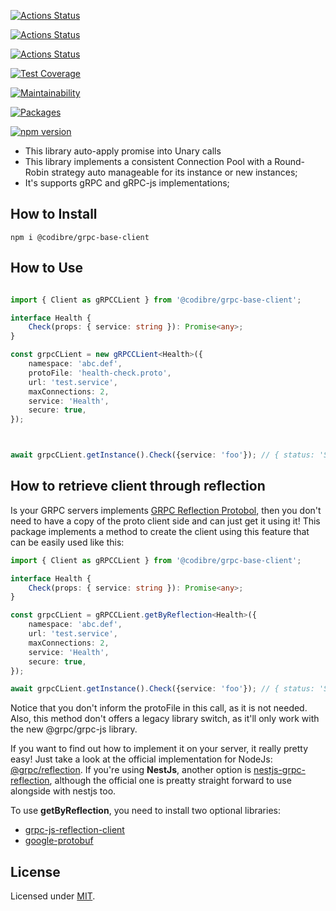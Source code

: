 
[![Actions Status](https://github.com/Codibre/grpc-base-client/workflows/build/badge.svg)](https://github.com/Codibre/boilerplate-base/actions)

[![Actions Status](https://github.com/Codibre/grpc-base-client/workflows/test/badge.svg)](https://github.com/Codibre/boilerplate-base/actions)

[![Actions Status](https://github.com/Codibre/grpc-base-client/workflows/lint/badge.svg)](https://github.com/Codibre/boilerplate-base/actions)

[![Test Coverage](https://api.codeclimate.com/v1/badges/40fe7b4d1db04175f87d/test_coverage)](https://codeclimate.com/github/Codibre/grpc-base-client/test_coverage)

[![Maintainability](https://api.codeclimate.com/v1/badges/40fe7b4d1db04175f87d/maintainability)](https://codeclimate.com/github/Codibre/grpc-base-client/maintainability)

[![Packages](https://david-dm.org/Codibre/grpc-base-client.svg)](https://david-dm.org/Codibre/grpc-base-client)

[![npm version](https://badge.fury.io/js/%40codibre%2Fgrpc-base-client.svg)](https://badge.fury.io/js/%40codibre%2Fgrpc-base-client)

- This library auto-apply promise into Unary calls
- This library implements a consistent Connection Pool with a Round-Robin strategy auto manageable for its instance or new instances;
- It's supports gRPC and gRPC-js implementations;

## How to Install


```
npm i @codibre/grpc-base-client
```


## How to Use


```typescript

import { Client as gRPCCLient } from '@codibre/grpc-base-client';

interface Health {
	Check(props: { service: string }): Promise<any>;
}

const grpcCLient = new gRPCCLient<Health>({
	namespace: 'abc.def',
	protoFile: 'health-check.proto',
	url: 'test.service',
	maxConnections: 2,
	service: 'Health',
	secure: true,
});



await grpcCLient.getInstance().Check({service: 'foo'}); // { status: 'SERVING' }

```

## How to retrieve client through reflection

Is your GRPC servers implements [GRPC Reflection Protobol](https://github.com/grpc/grpc/blob/master/doc/server-reflection.md), then you don't need to have a copy of the proto client side and can just get it using it! This package implements a method to create the client using this feature that can be easily used like this:

```ts
import { Client as gRPCCLient } from '@codibre/grpc-base-client';

interface Health {
	Check(props: { service: string }): Promise<any>;
}

const grpcCLient = gRPCCLient.getByReflection<Health>({
	namespace: 'abc.def',
	url: 'test.service',
	maxConnections: 2,
	service: 'Health',
	secure: true,
});

await grpcCLient.getInstance().Check({service: 'foo'}); // { status: 'SERVING' }
```

Notice that you don't inform the protoFile in this call, as it is not needed. Also, this method don't offers a legacy library switch, as it'll only work with the new @grpc/grpc-js library.

If you want to find out how to implement it on your server, it really pretty easy! Just take a look at the official implementation for NodeJs: [@grpc/reflection](https://www.npmjs.com/package/@grpc/reflection). If you're using **NestJs**, another option is [nestjs-grpc-reflection](https://www.npmjs.com/package/nestjs-grpc-reflection), although the official one is preatty straight forward to use alongside with nestjs too.

To use **getByReflection**, you need to install two optional libraries:

* [grpc-js-reflection-client](https://www.npmjs.com/package/grpc-js-reflection-client)
* [google-protobuf](https://www.npmjs.com/package/google-protobuf)

## License



Licensed under [MIT](https://en.wikipedia.org/wiki/MIT_License).
